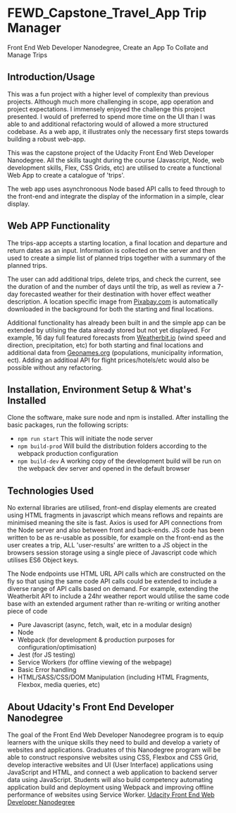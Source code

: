 # FEWD_Capstone_Travel_App Trip Manager

Front End Web Developer Nanodegree, Create an App To Collate and Manage Trips


## Introduction/Usage 

This was a fun project with a higher level of complexity than previous projects. Although much more challenging in scope, app operation and project expectations. I immensely enjoyed the challenge this project presented. I would of preferred to spend more time on the UI than I was able to and additional refactoring would of allowed a more structured codebase. As a web app, it illustrates only the necessary first steps towards building a robust web-app.

This was the capstone project of the Udacity Front End Web Developer Nanodegree. 
All the skills taught during the course (Javascript, Node, web development skills, Flex, CSS Grids, etc) are utilised to create a functional Web App to create a catalogue of 'trips'.

The web app uses asynchronoous Node based API calls to feed through to the front-end and integrate the display of the information in a simple, clear display.



## Web APP Functionality

The trips-app accepts a starting location, a final location and departure and return dates as an input. 
Information is collected on the server and then used to create a simple list of planned trips together with a summary of the planned trips.

The user can add additional trips, delete trips, and check the current, see the duration of and the number of days until the trip, as well as review a 7-day forecasted weather for their destination with hover effect weather description.
A location specific image from [Pixabay.com](https://www.pixabay.com) is automatically downloaded in the background for both the starting and final locations.

Additional functionality has already been built in and the simple app can be extended by utilsing the data already stored but not yet displayed. For example, 16 day full featured forecasts from [Weatherbit.io](https://www.weatherbit.io/) (wind speed and direction, precipitation, etc) for both starting and final locations and additional data from [Geonames.org](https://www.geonames.org/) (populations, municipality information, ect). Adding an additioal API for flight prices/hotels/etc would also be possible without any refactoring.


## Installation, Environment Setup & What's Installed

Clone the software, make sure node and npm is installed.
After installing the basic packages, run the following scripts: 

* `npm run start`
This will initiate the node server 
* `npm build-prod`
Will build the distribution folders according to the webpack production configuration
* `npm build-dev`
A working copy of the development build will be run on the webpack dev server and opened in the default browser


## Technologies Used

No external libraries are utilised, front-end display elements are created using HTML fragments in javascript which means reflows and repaints are minimised meaning the site is fast.
Axios is used for API connections from the Node server and also between front and back-ends. JS code has been written to be as re-usable as possible, for example on the front-end as the user creates a trip, ALL 'user-results' are written to a JS object in the browsers session storage using a single piece of Javascript code which utilises ES6 Object keys.

The Node endpoints use HTML URL API calls which are constructed on the fly so that using the same code API calls could be extended to include a diverse range of API calls based on demand. For example, extending the Weatherbit API to include a 24hr weather report would utilise the same code base with an extended argument rather than re-writing or writing another piece of code

- Pure Javascript (async, fetch, wait, etc in a modular design)
- Node
- Webpack (for development & production purposes for configuration/optimisation)
- Jest (for JS testing)
- Service Workers (for offline viewing of the webpage)
- Basic Error handling
- HTML/SASS/CSS/DOM Manipulation (including HTML Fragments, Flexbox, media queries, etc)


## About Udacity's Front End Developer Nanodegree

The goal of the Front End Web Developer Nanodegree program is to equip learners with the unique skills they need to build and develop a variety of websites and applications. Graduates of this Nanodegree program will be able to construct responsive websites using CSS, Flexbox and CSS Grid, develop interactive websites and UI (User Interface) applications using JavaScript and HTML, and connect a web application to backend server data using JavaScript. Students will also build competency automating application build and deployment using Webpack and improving offline performance of websites using Service Worker. [Udacity Front End Web Developer Nanodegree](https://www.udacity.com/course/front-end-web-developer-nanodegree--nd0011)